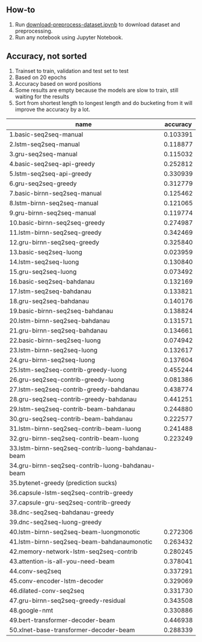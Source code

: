 ## How-to

1. Run [download-preprocess-dataset.ipynb](download-preprocess-dataset.ipynb) to download dataset and preprocessing.
2. Run any notebook using Jupyter Notebook.

## Accuracy, not sorted

1. Trainset to train, validation and test set to test
2. Based on 20 epochs
3. Accuracy based on word positions
4. Some results are empty because the models are slow to train, still waiting for the results
5. Sort from shortest length to longest length and do bucketing from it will improve the accuracy by a lot.

| name                                                       | accuracy |
|------------------------------------------------------------|----------|
| 1.basic-seq2seq-manual                                     | 0.103391 |
| 2.lstm-seq2seq-manual                                      | 0.118877 |
| 3.gru-seq2seq-manual                                       | 0.115032 |
| 4.basic-seq2seq-api-greedy                                 | 0.252812 |
| 5.lstm-seq2seq-api-greedy                                  | 0.330939 |
| 6.gru-seq2seq-greedy                                       | 0.312779 |
| 7.basic-birnn-seq2seq-manual                               | 0.125462 |
| 8.lstm-birnn-seq2seq-manual                                | 0.121065 |
| 9.gru-birnn-seq2seq-manual                                 | 0.119774 |
| 10.basic-birnn-seq2seq-greedy                              | 0.274987 |
| 11.lstm-birnn-seq2seq-greedy                               | 0.342469 |
| 12.gru-birnn-seq2seq-greedy                                | 0.325840 |
| 13.basic-seq2seq-luong                                     | 0.023959 |
| 14.lstm-seq2seq-luong                                      | 0.130840 |
| 15.gru-seq2seq-luong                                       | 0.073492 |
| 16.basic-seq2seq-bahdanau                                  | 0.132169 |
| 17.lstm-seq2seq-bahdanau                                   | 0.133821 |
| 18.gru-seq2seq-bahdanau                                    | 0.140176 |
| 19.basic-birnn-seq2seq-bahdanau                            | 0.138824 |
| 20.lstm-birnn-seq2seq-bahdanau                             | 0.131571 |
| 21.gru-birnn-seq2seq-bahdanau                              | 0.134661 |
| 22.basic-birnn-seq2seq-luong                               | 0.074942 |
| 23.lstm-birnn-seq2seq-luong                                | 0.132617 |
| 24.gru-birnn-seq2seq-luong                                 | 0.137604 |
| 25.lstm-seq2seq-contrib-greedy-luong                       | 0.455244 |
| 26.gru-seq2seq-contrib-greedy-luong                        | 0.081386 |
| 27.lstm-seq2seq-contrib-greedy-bahdanau                    | 0.438774 |
| 28.gru-seq2seq-contrib-greedy-bahdanau                     | 0.441251 |
| 29.lstm-seq2seq-contrib-beam-bahdanau                      | 0.244880 |
| 30.gru-seq2seq-contrib-beam-bahdanau                       | 0.222577 |
| 31.lstm-birnn-seq2seq-contrib-beam-luong                   | 0.241488 |
| 32.gru-birnn-seq2seq-contrib-beam-luong                    | 0.223249 |
| 33.lstm-birnn-seq2seq-contrib-luong-bahdanau-beam          |          |
| 34.gru-birnn-seq2seq-contrib-luong-bahdanau-beam           |          |
| 35.bytenet-greedy (prediction sucks)                       |          |
| 36.capsule-lstm-seq2seq-contrib-greedy                     |          |
| 37.capsule-gru-seq2seq-contrib-greedy                      |          |
| 38.dnc-seq2seq-bahdanau-greedy                             |          |
| 39.dnc-seq2seq-luong-greedy                                |          |
| 40.lstm-birnn-seq2seq-beam-luongmonotic                    | 0.272306 |
| 41.lstm-birnn-seq2seq-beam-bahdanaumonotic                 | 0.263432 |
| 42.memory-network-lstm-seq2seq-contrib                     | 0.280245 |
| 43.attention-is-all-you-need-beam                          | 0.378041 |
| 44.conv-seq2seq                                            | 0.337291 |
| 45.conv-encoder-lstm-decoder                               | 0.329069 |
| 46.dilated-conv-seq2seq                                    | 0.331730 |
| 47.gru-birnn-seq2seq-greedy-residual                       | 0.343508 |
| 48.google-nmt                                              | 0.330886 |
| 49.bert-transformer-decoder-beam                           | 0.446938 |
| 50.xlnet-base-transformer-decoder-beam                     | 0.288339 |
